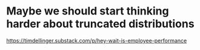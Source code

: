 # Maybe we should start thinking harder about truncated distributions

<https://timdellinger.substack.com/p/hey-wait-is-employee-performance>

